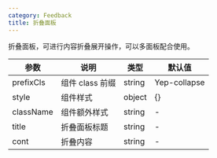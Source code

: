 ```yaml
---
category: Feedback
title: 折叠面板
---
```


折叠面板，可进行内容折叠展开操作，可以多面板配合使用。

<DEMO>

| 参数      | 说明            | 类型   | 默认值       |
| --------- | --------------- | ------ | ------------ |
| prefixCls | 组件 class 前缀 | string | Yep-collapse |
| style     | 组件样式        | object | {}           |
| className | 组件额外样式    | string | -            |
| title     | 折叠面板标题    | string | -            |
| cont      | 折叠内容        | string | -            |
